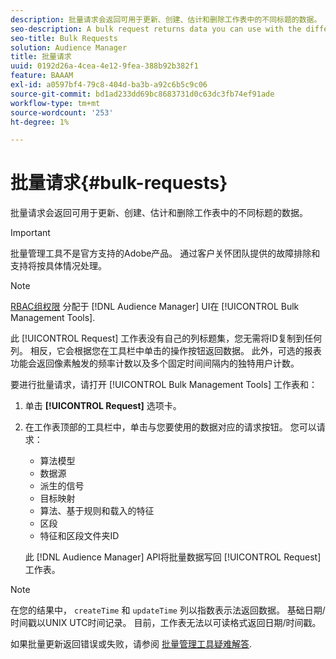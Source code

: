 ```yaml
---
description: 批量请求会返回可用于更新、创建、估计和删除工作表中的不同标题的数据。
seo-description: A bulk request returns data you can use with the different headers in the Update, Create, Estimate, and Delete worksheets.
seo-title: Bulk Requests
solution: Audience Manager
title: 批量请求
uuid: 0192d26a-4cea-4e12-9fea-388b92b382f1
feature: BAAAM
exl-id: a0597bf4-79c8-404d-ba3b-a92c6b5c9c06
source-git-commit: bd1ad233dd69bc8683731d0c63dc3fb74ef91ade
workflow-type: tm+mt
source-wordcount: '253'
ht-degree: 1%

---
```


# 批量请求{#bulk-requests}

批量请求会返回可用于更新、创建、估计和删除工作表中的不同标题的数据。

>[!IMPORTANT]
>
>批量管理工具不是官方支持的Adobe产品。 通过客户关怀团队提供的故障排除和支持将按具体情况处理。

<!-- 

t_bulk_requests.xml

 -->

>[!NOTE]
>
>[RBAC组权限](../../features/administration/administration-overview.md) 分配于 [!DNL Audience Manager] UI在 [!UICONTROL Bulk Management Tools].

此 [!UICONTROL Request] 工作表没有自己的列标题集，您无需将ID复制到任何列。 相反，它会根据您在工具栏中单击的操作按钮返回数据。 此外，可选的报表功能会返回像素触发的频率计数以及多个固定时间间隔内的独特用户计数。

要进行批量请求，请打开 [!UICONTROL Bulk Management Tools] 工作表和：

1. 单击 **[!UICONTROL Request]** 选项卡。
2. 在工作表顶部的工具栏中，单击与您要使用的数据对应的请求按钮。 您可以请求：

   * 算法模型
   * 数据源
   * 派生的信号
   * 目标映射
   * 算法、基于规则和载入的特征
   * 区段
   * 特征和区段文件夹ID

   此 [!DNL Audience Manager] API将批量数据写回 [!UICONTROL Request] 工作表。

>[!NOTE]
>
>在您的结果中， `createTime` 和 `updateTime` 列以指数表示法返回数据。 基础日期/时间戳以UNIX UTC时间记录。 目前，工作表无法以可读格式返回日期/时间戳。

如果批量更新返回错误或失败，请参阅 [批量管理工具疑难解答](../../reference/bulk-management-tools/bulk-troubleshooting.md).
